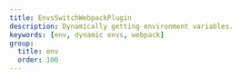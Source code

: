 ```yaml
---
title: EnvsSwitchWebpackPlugin
description: Dynamically getting environment variables.
keywords: [env, dynamic envs, webpack]
group:
  title: env
  order: 100
---
```


<embed-project src="@dumlj/envs-switch-webpack-plugin"></embed-project>
